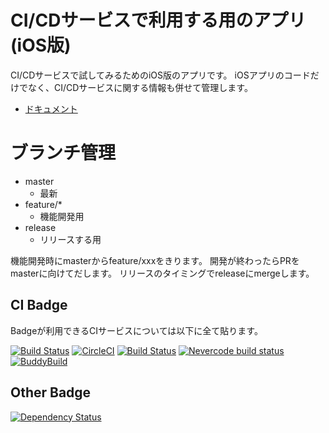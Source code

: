 # CI/CDサービスで利用する用のアプリ(iOS版)
CI/CDサービスで試してみるためのiOS版のアプリです。
iOSアプリのコードだけでなく、CI/CDサービスに関する情報も併せて管理します。

- [ドキュメント](docs/README.md)

# ブランチ管理

 * master
   * 最新
 * feature/*
   * 機能開発用
 * release
   * リリースする用

機能開発時にmasterからfeature/xxxをきります。
開発が終わったらPRをmasterに向けてだします。
リリースのタイミングでreleaseにmergeします。


## CI Badge
Badgeが利用できるCIサービスについては以下に全て貼ります。

[![Build Status](https://app.bitrise.io/app/599bf37ff6e4fd95/status.svg?token=Ae8Nu14F-mYGMFmmuDFijQ&branch=master)](https://app.bitrise.io/app/599bf37ff6e4fd95)
[![CircleCI](https://circleci.com/gh/tarappo/ci-sample-ios.svg?style=svg)](https://circleci.com/gh/tarappo/ci-sample-ios)
[![Build Status](https://travis-ci.org/tarappo/ci-sample-ios.svg?branch=master)](https://travis-ci.org/tarappo/ci-sample-ios)
[![Nevercode build status](https://app.nevercode.io/api/projects/f86477ff-1d43-441c-98e0-a54e732f02c0/workflows/44dbbc15-fa67-4e37-bfcf-73fd7a14dcda/status_badge.svg?branch=master)](https://app.nevercode.io/#/project/f86477ff-1d43-441c-98e0-a54e732f02c0/workflow/44dbbc15-fa67-4e37-bfcf-73fd7a14dcda/latestBuild?branch=master)
[![BuddyBuild](https://dashboard.buddybuild.com/api/statusImage?appID=599294bf13998f0001c6101b&branch=master&build=latest)](https://dashboard.buddybuild.com/apps/599294bf13998f0001c6101b/build/latest?branch=master)


## Other Badge
[![Dependency Status](https://dependencyci.com/github/tarappo/ci-sample-ios/badge)](https://dependencyci.com/github/tarappo/ci-sample-ios)
